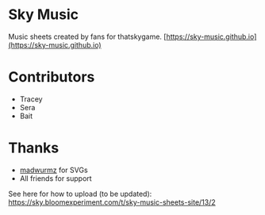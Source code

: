 # Sky Music

Music sheets created by fans for thatskygame.
[https://sky-music.github.io](https://sky-music.github.io)

# Contributors

- Tracey
- Sera
- Bait

# Thanks

- [madwurmz](http://madwurmz.com) for SVGs
- All friends for support

See here for how to upload (to be updated): https://sky.bloomexperiment.com/t/sky-music-sheets-site/13/2
